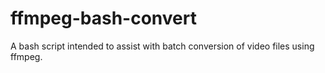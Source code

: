 # ffmpeg-bash-convert
A bash script intended to assist with batch conversion of video files using ffmpeg.
